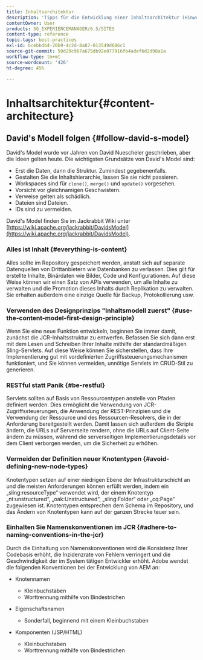 ```yaml
---
title: Inhaltsarchitektur
description: 'Tipps für die Entwicklung einer Inhaltsarchitektur (Hinweis: Alles ist Inhalt.)'
contentOwner: User
products: SG_EXPERIENCEMANAGER/6.5/SITES
content-type: reference
topic-tags: best-practices
exl-id: bcebbdb4-20b9-4c2d-8a87-013549d686c1
source-git-commit: 50d29c967a675db92e077916fb4adef6d2d98a1a
workflow-type: tm+mt
source-wordcount: '426'
ht-degree: 45%

---
```


# Inhaltsarchitektur{#content-architecture}

## David&#39;s Modell folgen {#follow-david-s-model}

David&#39;s Model wurde vor Jahren von David Nuescheler geschrieben, aber die Ideen gelten heute. Die wichtigsten Grundsätze von David&#39;s Model sind:

* Erst die Daten, dann die Struktur. Zumindest gegebenenfalls.
* Gestalten Sie die Inhaltshierarchie, lassen Sie sie nicht passieren.
* Workspaces sind für `clone()`, `merge()` und `update()` vorgesehen.
* Vorsicht vor gleichnamigen Geschwistern.
* Verweise gelten als schädlich.
* Dateien sind Dateien.
* IDs sind zu vermeiden.

David&#39;s Model finden Sie im Jackrabbit Wiki unter [https://wiki.apache.org/jackrabbit/DavidsModel](https://wiki.apache.org/jackrabbit/DavidsModel).

### Alles ist Inhalt {#everything-is-content}

Alles sollte im Repository gespeichert werden, anstatt sich auf separate Datenquellen von Drittanbietern wie Datenbanken zu verlassen. Dies gilt für erstellte Inhalte, Binärdaten wie Bilder, Code und Konfigurationen. Auf diese Weise können wir einen Satz von APIs verwenden, um alle Inhalte zu verwalten und die Promotion dieses Inhalts durch Replikation zu verwalten. Sie erhalten außerdem eine einzige Quelle für Backup, Protokollierung usw.

### Verwenden des Designprinzips &quot;Inhaltsmodell zuerst&quot; {#use-the-content-model-first-design-principle}

Wenn Sie eine neue Funktion entwickeln, beginnen Sie immer damit, zunächst die JCR-Inhaltsstruktur zu entwerfen. Befassen Sie sich dann erst mit dem Lesen und Schreiben Ihrer Inhalte mithilfe der standardmäßigen Sling-Servlets. Auf diese Weise können Sie sicherstellen, dass Ihre Implementierung gut mit vordefinierten Zugriffssteuerungsmechanismen funktioniert, und Sie können vermeiden, unnötige Servlets im CRUD-Stil zu generieren.

### RESTful statt Panik {#be-restful}

Servlets sollten auf Basis von Ressourcentypen anstelle von Pfaden definiert werden. Dies ermöglicht die Verwendung von JCR-Zugriffssteuerungen, die Anwendung der REST-Prinzipien und die Verwendung der Ressource und des Ressourcen-Resolvers, die in der Anforderung bereitgestellt werden. Damit lassen sich außerdem die Skripte ändern, die URLs auf Serverseite rendern, ohne die URLs auf Client-Seite ändern zu müssen, während die serverseitigen Implementierungsdetails vor dem Client verborgen werden, um die Sicherheit zu erhöhen.

### Vermeiden der Definition neuer Knotentypen {#avoid-defining-new-node-types}

Knotentypen setzen auf einer niedrigen Ebene der Infrastrukturschicht an und die meisten Anforderungen können erfüllt werden, indem ein „sling:resourceType“ verwendet wird, der einem Knotentyp „nt:unstructured“, „oak:Unstructured“, „sling:Folder“ oder „cq:Page“ zugewiesen ist. Knotentypen entsprechen dem Schema im Repository, und das Ändern von Knotentypen kann auf der ganzen Strecke teuer sein.

### Einhalten Sie Namenskonventionen im JCR {#adhere-to-naming-conventions-in-the-jcr}

Durch die Einhaltung von Namenskonventionen wird die Konsistenz Ihrer Codebasis erhöht, die Inzidenzrate von Fehlern verringert und die Geschwindigkeit der im System tätigen Entwickler erhöht. Adobe wendet die folgenden Konventionen bei der Entwicklung von AEM an:

* Knotennamen

   * Kleinbuchstaben
   * Worttrennung mithilfe von Bindestrichen

* Eigenschaftsnamen

   * Sonderfall, beginnend mit einem Kleinbuchstaben

* Komponenten (JSP/HTML)

   * Kleinbuchstaben
   * Worttrennung mithilfe von Bindestrichen
